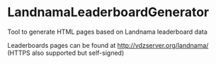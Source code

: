 # LandnamaLeaderboardGenerator
Tool to generate HTML pages based on Landnama leaderboard data

Leaderboards pages can be found at http://vdzserver.org/landnama/ (HTTPS also supported but self-signed)
